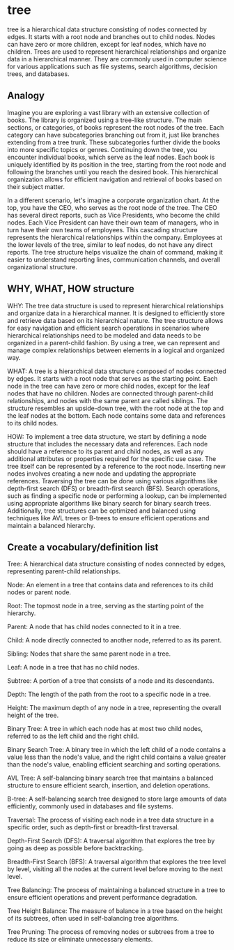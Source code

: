 # tree
tree is a hierarchical data structure consisting of nodes connected by edges. It starts with a root node and branches out to child nodes. Nodes can have zero or more children, except for leaf nodes, which have no children. Trees are used to represent hierarchical relationships and organize data in a hierarchical manner. They are commonly used in computer science for various applications such as file systems, search algorithms, decision trees, and databases.

## Analogy
Imagine you are exploring a vast library with an extensive collection of books. The library is organized using a tree-like structure. The main sections, or categories, of books represent the root nodes of the tree. Each category can have subcategories branching out from it, just like branches extending from a tree trunk. These subcategories further divide the books into more specific topics or genres. Continuing down the tree, you encounter individual books, which serve as the leaf nodes. Each book is uniquely identified by its position in the tree, starting from the root node and following the branches until you reach the desired book. This hierarchical organization allows for efficient navigation and retrieval of books based on their subject matter.

In a different scenario, let's imagine a corporate organization chart. At the top, you have the CEO, who serves as the root node of the tree. The CEO has several direct reports, such as Vice Presidents, who become the child nodes. Each Vice President can have their own team of managers, who in turn have their own teams of employees. This cascading structure represents the hierarchical relationships within the company. Employees at the lower levels of the tree, similar to leaf nodes, do not have any direct reports. The tree structure helps visualize the chain of command, making it easier to understand reporting lines, communication channels, and overall organizational structure.

## WHY, WHAT, HOW structure
WHY:
The tree data structure is used to represent hierarchical relationships and organize data in a hierarchical manner. It is designed to efficiently store and retrieve data based on its hierarchical nature. The tree structure allows for easy navigation and efficient search operations in scenarios where hierarchical relationships need to be modeled and data needs to be organized in a parent-child fashion. By using a tree, we can represent and manage complex relationships between elements in a logical and organized way.

WHAT:
A tree is a hierarchical data structure composed of nodes connected by edges. It starts with a root node that serves as the starting point. Each node in the tree can have zero or more child nodes, except for the leaf nodes that have no children. Nodes are connected through parent-child relationships, and nodes with the same parent are called siblings. The structure resembles an upside-down tree, with the root node at the top and the leaf nodes at the bottom. Each node contains some data and references to its child nodes.

HOW:
To implement a tree data structure, we start by defining a node structure that includes the necessary data and references. Each node should have a reference to its parent and child nodes, as well as any additional attributes or properties required for the specific use case. The tree itself can be represented by a reference to the root node. Inserting new nodes involves creating a new node and updating the appropriate references. Traversing the tree can be done using various algorithms like depth-first search (DFS) or breadth-first search (BFS). Search operations, such as finding a specific node or performing a lookup, can be implemented using appropriate algorithms like binary search for binary search trees. Additionally, tree structures can be optimized and balanced using techniques like AVL trees or B-trees to ensure efficient operations and maintain a balanced hierarchy.

## Create a vocabulary/definition list
Tree: A hierarchical data structure consisting of nodes connected by edges, representing parent-child relationships.

Node: An element in a tree that contains data and references to its child nodes or parent node.

Root: The topmost node in a tree, serving as the starting point of the hierarchy.

Parent: A node that has child nodes connected to it in a tree.

Child: A node directly connected to another node, referred to as its parent.

Sibling: Nodes that share the same parent node in a tree.

Leaf: A node in a tree that has no child nodes.

Subtree: A portion of a tree that consists of a node and its descendants.

Depth: The length of the path from the root to a specific node in a tree.

Height: The maximum depth of any node in a tree, representing the overall height of the tree.

Binary Tree: A tree in which each node has at most two child nodes, referred to as the left child and the right child.

Binary Search Tree: A binary tree in which the left child of a node contains a value less than the node's value, and the right child contains a value greater than the node's value, enabling efficient searching and sorting operations.

AVL Tree: A self-balancing binary search tree that maintains a balanced structure to ensure efficient search, insertion, and deletion operations.

B-tree: A self-balancing search tree designed to store large amounts of data efficiently, commonly used in databases and file systems.

Traversal: The process of visiting each node in a tree data structure in a specific order, such as depth-first or breadth-first traversal.

Depth-First Search (DFS): A traversal algorithm that explores the tree by going as deep as possible before backtracking.

Breadth-First Search (BFS): A traversal algorithm that explores the tree level by level, visiting all the nodes at the current level before moving to the next level.

Tree Balancing: The process of maintaining a balanced structure in a tree to ensure efficient operations and prevent performance degradation.

Tree Height Balance: The measure of balance in a tree based on the height of its subtrees, often used in self-balancing tree algorithms.

Tree Pruning: The process of removing nodes or subtrees from a tree to reduce its size or eliminate unnecessary elements.

